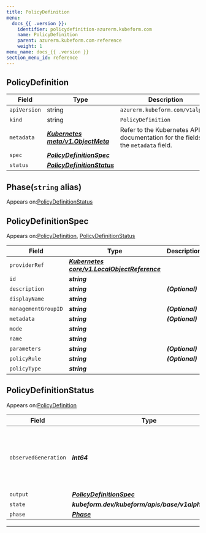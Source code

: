 ```yaml
---
title: PolicyDefinition
menu:
  docs_{{ .version }}:
    identifier: policydefinition-azurerm.kubeform.com
    name: PolicyDefinition
    parent: azurerm.kubeform.com-reference
    weight: 1
menu_name: docs_{{ .version }}
section_menu_id: reference
---
```


## PolicyDefinition
| Field | Type | Description |
| ------ | ----- | ----------- |
| `apiVersion` | string | `azurerm.kubeform.com/v1alpha1` |
|    `kind` | string | `PolicyDefinition` |
| `metadata` | ***[Kubernetes meta/v1.ObjectMeta](https://v1-18.docs.kubernetes.io/docs/reference/generated/kubernetes-api/v1.18/#objectmeta-v1-meta)***|Refer to the Kubernetes API documentation for the fields of the `metadata` field.|
| `spec` | ***[PolicyDefinitionSpec](#policydefinitionspec)***||
| `status` | ***[PolicyDefinitionStatus](#policydefinitionstatus)***||
## Phase(`string` alias)

Appears on:[PolicyDefinitionStatus](#policydefinitionstatus)

## PolicyDefinitionSpec

Appears on:[PolicyDefinition](#policydefinition), [PolicyDefinitionStatus](#policydefinitionstatus)

| Field | Type | Description |
| ------ | ----- | ----------- |
| `providerRef` | ***[Kubernetes core/v1.LocalObjectReference](https://v1-18.docs.kubernetes.io/docs/reference/generated/kubernetes-api/v1.18/#localobjectreference-v1-core)***||
| `id` | ***string***||
| `description` | ***string***| ***(Optional)*** |
| `displayName` | ***string***||
| `managementGroupID` | ***string***| ***(Optional)*** |
| `metadata` | ***string***| ***(Optional)*** |
| `mode` | ***string***||
| `name` | ***string***||
| `parameters` | ***string***| ***(Optional)*** |
| `policyRule` | ***string***| ***(Optional)*** |
| `policyType` | ***string***||
## PolicyDefinitionStatus

Appears on:[PolicyDefinition](#policydefinition)

| Field | Type | Description |
| ------ | ----- | ----------- |
| `observedGeneration` | ***int64***| ***(Optional)*** Resource generation, which is updated on mutation by the API Server.|
| `output` | ***[PolicyDefinitionSpec](#policydefinitionspec)***| ***(Optional)*** |
| `state` | ***kubeform.dev/kubeform/apis/base/v1alpha1.State***| ***(Optional)*** |
| `phase` | ***[Phase](#phase)***| ***(Optional)*** |
---
